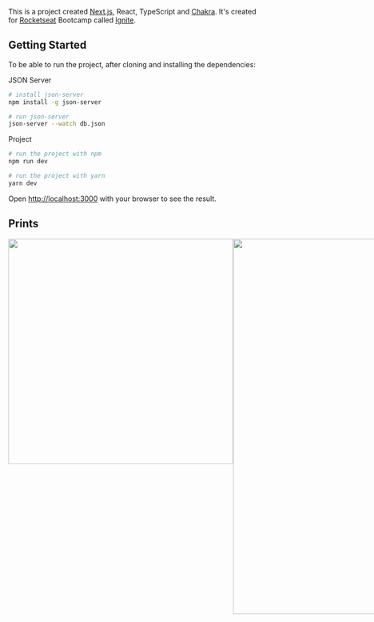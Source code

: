 This is a project created [Next.js](https://nextjs.org/docs/getting-started), React, TypeScript and [Chakra](https://chakra-ui.com/docs/getting-started). It's created for [Rocketseat](https://www.rocketseat.com.br/) Bootcamp called [Ignite](https://www.rocketseat.com.br/ignite).

## Getting Started

To be able to run the project, after cloning and installing the dependencies:

JSON Server
```bash
# install json-server
npm install -g json-server

# run json-server
json-server --watch db.json 
```

Project
```bash
# run the project with npm
npm run dev

# run the project with yarn
yarn dev
```

Open [http://localhost:3000](http://localhost:3000) with your browser to see the result.

## Prints
<div style="display: flex;">
  <img src="/git_images/MOBILE.gif" style="height: 450px;" />
  <img src="/git_images/WEB.gif" style="width: 750px;" />
</div>


